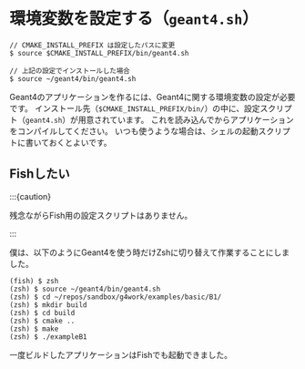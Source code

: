 # 環境変数を設定する（``geant4.sh``）

```console
// CMAKE_INSTALL_PREFIX は設定したパスに変更
$ source $CMAKE_INSTALL_PREFIX/bin/geant4.sh

// 上記の設定でインストールした場合
$ source ~/geant4/bin/geant4.sh
```

Geant4のアプリケーションを作るには、Geant4に関する環境変数の設定が必要です。
インストール先（``$CMAKE_INSTALL_PREFIX/bin/``）の中に、設定スクリプト（``geant4.sh``）が用意されています。
これを読み込んでからアプリケーションをコンパイルしてください。
いつも使うような場合は、シェルの起動スクリプトに書いておくとよいです。



## Fishしたい

:::{caution}

残念ながらFish用の設定スクリプトはありません。

:::

僕は、以下のようにGeant4を使う時だけZshに切り替えて作業することにしました。

```console
(fish) $ zsh
(zsh) $ source ~/geant4/bin/geant4.sh
(zsh) $ cd ~/repos/sandbox/g4work/examples/basic/B1/
(zsh) $ mkdir build
(zsh) $ cd build
(zsh) $ cmake ..
(zsh) $ make
(zsh) $ ./exampleB1
```

一度ビルドしたアプリケーションはFishでも起動できました。
